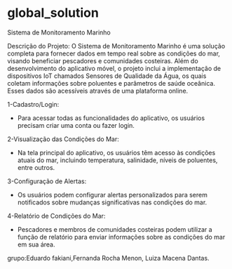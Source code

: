 # global_solution
Sistema de Monitoramento Marinho

Descrição do Projeto:
O Sistema de Monitoramento Marinho é uma solução completa para fornecer dados em tempo real sobre as condições do mar, visando beneficiar pescadores e comunidades costeiras. Além do desenvolvimento do aplicativo móvel, o projeto inclui a implementação de dispositivos IoT chamados Sensores de Qualidade da Água, os quais coletam informações sobre poluentes e parâmetros de saúde oceânica. Esses dados são acessíveis através de uma plataforma online.

1-Cadastro/Login:
   - Para acessar todas as funcionalidades do aplicativo, os usuários precisam criar uma conta ou fazer login.

2-Visualização das Condições do Mar:
   - Na tela principal do aplicativo, os usuários têm acesso às condições atuais do mar, incluindo temperatura, salinidade, níveis de poluentes, entre outros.

3-Configuração de Alertas:
   - Os usuários podem configurar alertas personalizados para serem notificados sobre mudanças significativas nas condições do mar.
   
4-Relatório de Condições do Mar:
   - Pescadores e membros de comunidades costeiras podem utilizar a função de relatório para enviar informações sobre as condições do mar em sua área.

grupo:Eduardo fakiani,Fernanda Rocha Menon, Luiza Macena Dantas.

